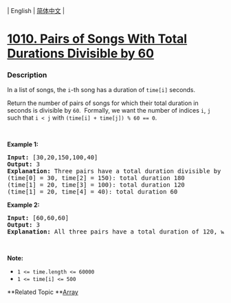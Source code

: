 | English | [简体中文](README.md) |

# [1010. Pairs of Songs With Total Durations Divisible by 60](https://leetcode-cn.com/problems/pairs-of-songs-with-total-durations-divisible-by-60)
 ### Description
<p>In a list of songs, the <code>i</code>-th&nbsp;song has a duration of&nbsp;<code>time[i]</code> seconds.&nbsp;</p>

<p>Return the number of pairs of songs for which their total&nbsp;duration in seconds is divisible by <code>60</code>.&nbsp; Formally, we want the number of&nbsp;indices <code>i</code>, <code>j</code> such that&nbsp;<code>i &lt; j</code> with <code>(time[i] + time[j]) % 60 == 0</code>.</p>

<p>&nbsp;</p>

<p><strong>Example 1:</strong></p>

<pre>
<strong>Input: </strong><span id="example-input-1-1">[30,20,150,100,40]</span>
<strong>Output: </strong><span id="example-output-1">3</span>
<strong>Explanation: </strong>Three pairs have a total duration divisible by 60:
(time[0] = 30, time[2] = 150): total duration 180
(time[1] = 20, time[3] = 100): total duration 120
(time[1] = 20, time[4] = 40): total duration 60
</pre>

<div>
<p><strong>Example 2:</strong></p>

<pre>
<strong>Input: </strong><span id="example-input-2-1">[60,60,60]</span>
<strong>Output: </strong><span id="example-output-2">3</span>
<strong>Explanation: </strong>All three pairs have a total duration of 120, which is divisible by 60.
</pre>
</div>

<p>&nbsp;</p>

<p><strong>Note:</strong></p>

<ul>
	<li><code>1 &lt;= time.length &lt;= 60000</code></li>
	<li><code>1 &lt;= time[i] &lt;= 500</code></li>
</ul>

**Related Topic	**[Array](https://leetcode-cn.com/tag/array) 